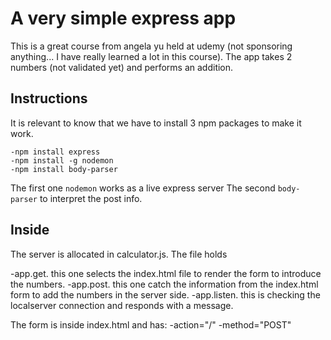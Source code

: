 # A very simple express app
This is a great course from angela yu held at udemy (not sponsoring anything... I have really learned a lot in this course).
The app takes 2 numbers (not validated yet) and performs an addition.

## Instructions
It is relevant to know that we have to install 3 npm packages to make it work.
```
-npm install express
-npm install -g nodemon
-npm install body-parser
```

The first one ```nodemon``` works as a live express server
The second ```body-parser``` to interpret the post info.

## Inside
The server is allocated in calculator.js. The file holds 

-app.get. this one selects the index.html file to render the form to introduce the numbers.
-app.post. this one catch the information from the index.html form to add the numbers in the server side.
-app.listen. this is checking the localserver connection and responds with a message.

The form is inside index.html and has:
-action="/"
-method="POST"

